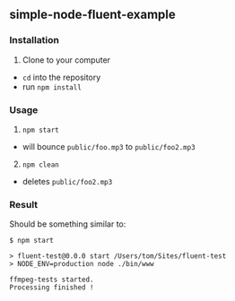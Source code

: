 ## simple-node-fluent-example

### Installation

1.  Clone to your computer
- `cd` into the repository
- run `npm install`

### Usage

1.  `npm start`
 * will bounce `public/foo.mp3` to `public/foo2.mp3`
2. `npm clean`
 * deletes `public/foo2.mp3`

### Result

Should be something similar to:
```
$ npm start

> fluent-test@0.0.0 start /Users/tom/Sites/fluent-test
> NODE_ENV=production node ./bin/www

ffmpeg-tests started.
Processing finished !
```
